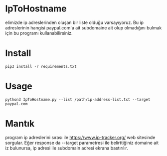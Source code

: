 # IpToHostname

elimizde ip adreslerinden oluşan bir liste olduğu varsayıyoruz. Bu ip adreslerinin hangisi paypal.com'a ait subdomaine ait olup olmadığını bulmak için bu programı kullanabilirsiniz.

# Install

```
pip3 install -r requirements.txt
```
# Usage

```
python3 IpToHostname.py --list /path/ip-address-list.txt --target paypal.com 

```

# Mantık

program ip adreslerini sırası ile https://www.ip-tracker.org/ web sitesinde sorgular. Eğer response da --target parametresi ile belirttiğiniz domaine ait iz bulunursa, ip adresi ile subdomain adresi ekrana bastırılır.
